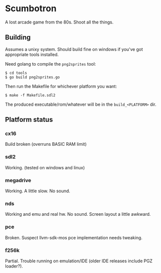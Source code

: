 # Scumbotron

A lost arcade game from the 80s.
Shoot all the things.

## Building

Assumes a unixy system. Should build fine on windows if you've got appropriate tools installed.

Need golang to compile the `png2sprites` tool:

```
$ cd tools
$ go build png2sprites.go
```

Then run the Makefile for whichever platform you want:

```
$ make -f Makefile.sdl2
```

The produced executable/rom/whatever will be in the `build_<PLATFORM>` dir.


## Platform status

### cx16

Build broken (overruns BASIC RAM limit)

### sdl2

Working. (tested on windows and linux)

### megadrive

Working. A little slow. No sound.

### nds

Working and emu and real hw. No sound. Screen layout a little awkward.

### pce

Broken. Suspect llvm-sdk-mos pce implementation needs tweaking.

### f256k

Partial. Trouble running on emulation/IDE (older IDE releases include PGZ loader?).

